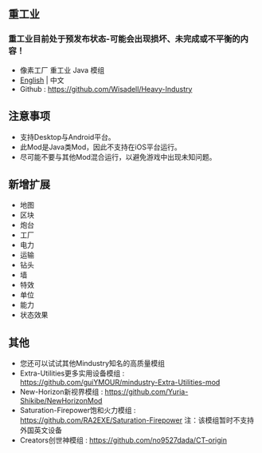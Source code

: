 ## 重工业
### 重工业目前处于预发布状态-可能会出现损坏、未完成或不平衡的内容！
- 像素工厂 重工业 Java 模组
- [English](README.md) | 中文
- Github : https://github.com/Wisadell/Heavy-Industry
## 注意事项
- 支持Desktop与Android平台。
- 此Mod是Java类Mod，因此不支持在iOS平台运行。
- 尽可能不要与其他Mod混合运行，以避免游戏中出现未知问题。
## 新增扩展
- 地图
- 区块
- 炮台
- 工厂
- 电力
- 运输
- 钻头
- 墙
- 特效
- 单位
- 能力
- 状态效果
## 其他
- 您还可以试试其他Mindustry知名的高质量模组
- Extra-Utilities更多实用设备模组 : https://github.com/guiYMOUR/mindustry-Extra-Utilities-mod
- New-Horizon新视界模组 : https://github.com/Yuria-Shikibe/NewHorizonMod
- Saturation-Firepower饱和火力模组 : https://github.com/RA2EXE/Saturation-Firepower 注：该模组暂时不支持外国英文设备
- Creators创世神模组 : https://github.com/no9527dada/CT-origin
